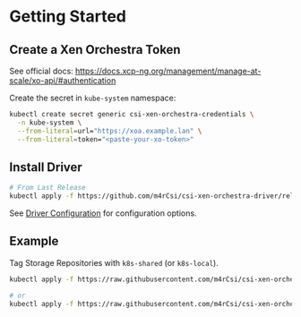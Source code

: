 # Getting Started

## Create a Xen Orchestra Token

See official docs: https://docs.xcp-ng.org/management/manage-at-scale/xo-api/#authentication

Create the secret in `kube-system` namespace:

```sh
kubectl create secret generic csi-xen-orchestra-credentials \
  -n kube-system \
  --from-literal=url="https://xoa.example.lan" \
  --from-literal=token="<paste-your-xo-token>"
```


## Install Driver

```sh
# From Last Release
kubectl apply -f https://github.com/m4rCsi/csi-xen-orchestra-driver/releases/download/v0.2.0/driver.yaml
```

See [Driver Configuration](./driver-configuration.md) for configuration options.


## Example

Tag Storage Repositories with `k8s-shared`  (or `k8s-local`).

```bash
kubectl apply -f https://raw.githubusercontent.com/m4rCsi/csi-xen-orchestra-driver/refs/heads/main/examples/sc-shared.yaml  

# or 
kubectl apply -f https://raw.githubusercontent.com/m4rCsi/csi-xen-orchestra-driver/refs/heads/main/examples/sc-localmigrating.yaml
```

